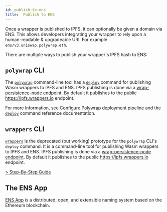 ```yaml
---
id: publish-to-ens
title:  Publish to ENS
---
```


Once a wrapper is published to IPFS, it can optionally be given a domain via ENS. This allows developers integrating your wrapper to rely upon a human-readable & upgradeable URI. For example `ens/v3.uniswap.polywrap.eth`.

There are multiple ways to publish your wrapper's IPFS hash to ENS:

## `polywrap` CLI
The [`polywrap`](../../reference/cli/polywrap-cli) command-line tool has a [`deploy`](../../reference/cli/commands/deploy) command for publishing Wasm wrappers to IPFS and ENS. IPFS publishing is done via a [wrap-persistence-node endpoint](https://www.npmjs.com/package/@nerfzael/wrap-persistence-node). By default it publishes to the public https://ipfs.wrappers.io endpoint.

For more information, see [Configure Polywrap deployment pipeline](./deploy-pipeline) and the [`deploy`](../../reference/cli/commands/deploy) command reference documentation.

## `wrappers` CLI
[`wrappers`](https://www.npmjs.com/package/@nerfzael/wrappers) is the deprecated (but working) prototype for the `polywrap` CLI's `deploy` command. It is a command-line tool for publishing Wasm wrappers to IPFS and ENS. IPFS publishing is done via a [wrap-persistence-node endpoint](https://www.npmjs.com/package/@nerfzael/wrap-persistence-node). By default it publishes to the public https://ipfs.wrappers.io endpoint.

[> Step-By-Step Guide](./deployment/wrappers-cli)

## The ENS App
[ENS App](https://docs.ens.domains/) is a distributed, open, and extensible naming system based on the Ethereum blockchain.